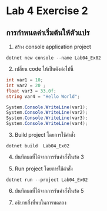 # Lab 4 Exercise 2

## การกำหนดค่าเริ่มต้นให้ตัวแปร


1. สร้าง console application project

```
dotnet new console --name Lab04_Ex02
```
2. เปลี่ยน code ให้เป็นดังต่อไปนี้

```cs
int var1 = 10;
int var2 = 20 ;
float var3 = 33.0f;
string var4 = "Hello World";

System.Console.WriteLine(var1);
System.Console.WriteLine(var2);
System.Console.WriteLine(var3);
System.Console.WriteLine(var4);
```

3. Build project โดยการใช้คำสั่ง

```
dotnet build  Lab04_Ex02
```

4. บันทึกผลที่ได้จากการรันคำสั่งในข้อ 3

5. Run project โดยการใช้คำสั่ง

```
dotnet run --project Lab04_Ex02
```

6. บันทึกผลที่ได้จากการรันคำสั่งในข้อ 5


7. อธิบายสิ่งที่พบในการทดลอง

